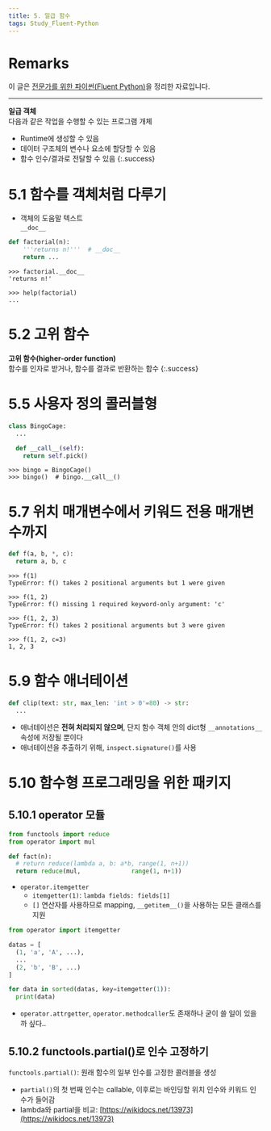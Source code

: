 ```yaml
---
title: 5. 일급 함수
tags: Study_Fluent-Python
---
```


# Remarks
이 글은 [전문가를 위한 파이썬(Fluent Python)](https://books.google.co.kr/books/about/%EC%A0%84%EB%AC%B8%EA%B0%80%EB%A5%BC_%EC%9C%84%ED%95%9C_%ED%8C%8C%EC%9D%B4%EC%8D%AC.html?id=NJpIDwAAQBAJ&printsec=frontcover&source=kp_read_button&redir_esc=y#v=onepage&q&f=false)을 정리한 자료입니다.

<!--more-->

---

**일급 객체** \
다음과 같은 작업을 수행할 수 있는 프로그램 개체
- Runtime에 생성할 수 있음
- 데이터 구조체의 변수나 요소에 할당할 수 있음
- 함수 인수/결과로 전달할 수 있음
{:.success}


# 5.1 함수를 객체처럼 다루기
- 객체의 도움말 텍스트 \
`__doc__`
```python
def factorial(n):
    '''returns n!'''  # __doc__
    return ...
```

```
>>> factorial.__doc__
'returns n!'

>>> help(factorial)
...
```

# 5.2 고위 함수
**고위 함수(higher-order function)** \
함수를 인자로 받거나, 함수를 결과로 반환하는 함수
{:.success}

# 5.5 사용자 정의 콜러블형
```python
class BingoCage:
  ...

  def __call__(self):
    return self.pick()   
```

```
>>> bingo = BingoCage()
>>> bingo()  # bingo.__call__()
```

# 5.7 위치 매개변수에서 키워드 전용 매개변수까지
```python
def f(a, b, *, c):
  return a, b, c
```

```
>>> f(1)
TypeError: f() takes 2 positional arguments but 1 were given

>>> f(1, 2)
TypeError: f() missing 1 required keyword-only argument: 'c'

>>> f(1, 2, 3)
TypeError: f() takes 2 positional arguments but 3 were given

>>> f(1, 2, c=3)
1, 2, 3
```

# 5.9 함수 애너테이션
```python
def clip(text: str, max_len: 'int > 0'=80) -> str:
  ...
```

- 애너테이션은 **전혀 처리되지 않으며**, 단지 함수 객체 안의 dict형 `__annotations__` 속성에 저장될 뿐이다
- 애너테이션을 추출하기 위해, `inspect.signature()`를 사용

# 5.10 함수형 프로그래밍을 위한 패키지
## 5.10.1 operator 모듈
```python
from functools import reduce
from operator import mul

def fact(n):
  # return reduce(lambda a, b: a*b, range(1, n+1))
  return reduce(mul,              range(1, n+1))
```

- `operator.itemgetter`
  - `itemgetter(1)`: `lambda fields: fields[1]`
  - `[]` 연산자를 사용하므로 mapping, `__getitem__()`을 사용하는 모든 클래스를 지원

```python
from operator import itemgetter

datas = [
  (1, 'a', 'A', ...),
  ...
  (2, 'b', 'B', ...)
]

for data in sorted(datas, key=itemgetter(1)):
  print(data)
```

- `operator.attrgetter`, `operator.methodcaller`도 존재하나 굳이 쓸 일이 있을까 싶다..

## 5.10.2 functools.partial()로 인수 고정하기
`functools.partial()`: 원래 함수의 일부 인수를 고정한 콜러블을 생성
- `partial()`의 첫 번째 인수는 callable, 이후로는 바인딩할 위치 인수와 키워드 인수가 들어감
- lambda와 partial을 비교: [https://wikidocs.net/13973](https://wikidocs.net/13973)
